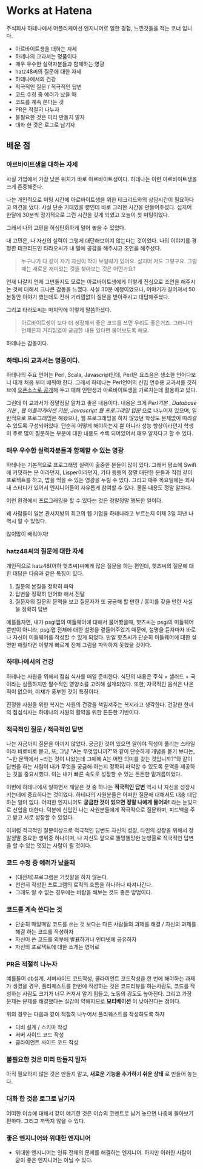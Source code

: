 # Works at Hatena

주식회사 하테나에서 어플리케이션 엔지니어로 일한 경험, 느낀것들을 적는 코너 입니다.

- 아르바이트생을 대하는 자세
- 하테나의 교과서는 명품이다
- 매우 우수한 실력자분들과 함께하는 영광
- hatz48씨의 질문에 대한 자세
- 하테나에서의 건강
- 적극적인 질문 / 적극적인 답변
- 코드 수정 중 에러가 났을 때
- 코드를 계속 쓴다는 것
- PR은 적절히 나누자
- 불필요한 것은 미리 만들지 말자
- 대화 한 것은 로그로 남기자

## 배운 점

### 아르바이트생을 대하는 자세

사실 기업에서 가장 낮은 위치가 바로 아르바이트생이다. 하테나는 이런 아르바이트생을 크게 존중해준다.

나는 개인적으로 미팅 시간에 아르바이트생을 위한 테크리드와의 상담시간이 필요하다고 의견을 냈다. 사실 단순 기대였을 뿐인데 바로 그러한 시간을 만들어주셨다. 심지어 한달에 30분씩 정기적으로 그런 시간을 갖게 되었고 오늘이 첫 미팅이었다.

그래서 나의 고민을 허심탄회하게 털어 놓을 수 있었다.

내 고민은, 나 자신의 실력이 그렇게 대단해보이지 않는다는 것이었다. 나의 이야기를 경청한 테크리드인 타라오씨가 내 말에 공감을 해주시고 조언을 해주셨다.

> 누구나가 다 같이 자기 자신이 작아 보일때가 있어요. 심지어 저도 그렇구요. 그럴때는 새로운 재미있는 것을 찾아보는 것은 어떤가요?

언제 나갈지 언제 그만둘지도 모르는 아르바이트생에게 이렇게 진심으로 조언을 해주시는 것에 대해서 크나큰 감동을 느꼈다. 사실 30분 예정이었으나, 이야기가 길어져서 50분동안 이야기 했는데도 전혀 거리낌없이 질문을 받아주시고 대답해주셨다.

그리고 타라오씨는 마지막에 이렇게 말씀하셨다.

> 아르바이트생이 보다 더 성장해서 좋은 코드를 쓰면 우리도 좋은거죠. 그러니까 언제든지 거리낌없이 궁금한 내용 있다면 물어보도록 해요.

하테나는 감동이다.

### 하테나의 교과서는 명품이다.

하테나의 주요 언어는 Perl, Scala, Javascript인데, Perl은 요즈음은 생소한 언어다보니 대개 처음 부터 배워야 한다. 그래서 하테나는 Perl언어의 신입 연수용 교과서를 깃허브에 [오픈소스로 공개](https://github.com/hatena/Hatena-Textbook)해 두고 매해 인턴생과 아르바이트생을 가르치는데 활용하고 있다.

그런데 이 교과서가 정말정말 알차고 좋은 내용이다. 내용은 크게 *Perl기본* , *Database기본* , *웹 어플리케이션 기본*, *Javascript 웹 프로그래밍 입문* 으로 나누어져 있으며, 일반적으로 프로그래밍은 해왔으나, 웹 프로그래밍을 하지 않았던 학생도 문제없이 따라갈 수 있도록 구성되어있다. 단순히 어떻게 해야하는지 뿐 아니라 성능 향상이라던지 학생이 주로 많이 질문하는 부분에 대한 내용도 수록 되어있어서 매우 알차다고 할 수 있다.

### 매우 우수한 실력자분들과 함꼐할 수 있는 영광

하테나는 기본적으로 프로그래밍 실력이 출중한 분들이 많이 있다. 그래서 평소에 Swift에 커밋하는 분 이라던지, Lisper이라던지, 기타 등등의 정말 대단한 분들과 직접 같이 프로젝트를 하고, 밥을 먹을 수 있는 영광을 누릴 수 있다. 그리고 매주 목요일에는 회사 내 스터디가 있어서 엔지니어들이 자유롭게 참여할 수 있다. 물론 내용도 정말 알차다.

이런 환경에서 프로그래밍을 할 수 있다는 것은 정말정말 행복한 일이다.

왜 사람들이 일본 관서지방의 최고의 웹 기업을 하테나라고 부르는지 이제 3일 지낸 나 역시 알 수 있었다.

많이많이 배워야지!

### hatz48씨의 질문에 대한 자세

개인적으로 hatz48(이하 핫츠씨)씨에게 많은 질문을 하는 편인데, 핫츠씨의 질문에 대한 대답은 다음과 같은 특징이 있다.

1. 질문의 본질을 정확히 파악
2. 답변을 정확히 언어화 해서 전달
3. 질문자의 질문의 문맥을 보고 질문자가 또 궁금해 할 만한 / 흥미를 갖을 만한 사실을 정확히 답변

예를들자면, 내가 psgi앱의 미들웨어에 대해서 물어봤을때, 핫츠씨는 psgi의 미들웨어 뿐만이 아니라, psgi앱 전체에 대한 설명을 곁들어주었기 때문에, 설명을 듣자마자 바로 나 자신이 미들웨어를 작성할 수 있게 되었다. 만일 핫츠씨가 단순히 미들웨어에 대한 설명만 해줬다면 이렇게 빠르게 전체 그림을 파악하지 못했을 것이다.

### 하테나에서의 건강

하테나는 사원을 위해서 점심 식사를 매일 준비한다. 식단의 내용은 주식 + 샐러드 + 국 이라는 심플하지만 필수적인 영양소를 고려해 설계되었다. 또한, 자극적인 음식은 나온 적이 없으며, 야채가 풍부한 것이 특징이다.

진정한 사원을 위한 복지는 사원의 건강을 책임져주는 복지라고 생각한다. 건강한 한끼의 점심식사는 하테나의 사원의 활약을 위한 튼튼한 기반이다.

### 적극적인 질문 / 적극적인 답변

나는 지금까지 질문을 아끼지 않았다. 궁금한 것이 있으면 알아야 직성이 풀리는 스타일이라 바로바로 묻고, 또, 그냥 "A는 무엇입니까?"와 같이 단순하게 개념을 묻기 보다는, "~한 문맥에서 ~라는 것이 나왔는데 그때에 A는 어떤 의미를 갖는 것입니까?"와 같이 답변을 하는 사람이 내가 무엇을 궁금해 하는지 정확히 파악할 수 있도록 문맥을 제공하는 것을 중요시했다. 이는 내가 빠른 속도로 성장할 수 있는 든든한 밑거름이었다.

이번에 하테나에서 일하면서 깨달은 것 중 하나는 **적극적인 답변** 역시 나 자신을 성장시키는데에 중요하다는 것이었다. 하테나의 사원분들은 어떠한 질문에 대해서도 대충 대답하는 일이 없다. 어떠한 엔지니어도 **궁금한 것이 있으면 정말 나에게 물어봐!** 라는 눈빛으로 신입을 대한다. 덕분에 신입인 나는 사원분들에게 적극적으로 질문하며, 피드백을 주고 받고 서로 성장할 수 있었다.

이처럼 적극적인 질문이상으로 적극적인 답변도 자신의 성장, 타인의 성장을 위해서 정말정말 중요한 행위중 하나이며, 나 자신도 앞으로 똘망똘망한 눈방울로 적극적인 답변을 할 수 있는 멋있는 사람이 될 것이다.

### 코드 수정 중 에러가 났을때

- (대전제)프로그램은 거짓말을 하지 않는다.
- 천천히 작성한 프로그램의 로직의 흐름을 하나하나 따져나간다.
- 그래도 알 수 없는 경우에는 바람을 쐐보는 것도 좋은 방법이다.

### 코드를 계속 쓴다는 것

- 단순히 매일매일 코드를 쓰는 것 보다는 다른 사람들의 과제를 해결 / 자신의 과제를 해결 하는 코드를 작성하자
- 자신이 쓴 코드를 외부에 발표하거나 인터넷에 공유하자
- 자신의 프로젝트에 대한 소개는 영어로

### PR은 적절히 나누자

예를들어 db설계, 서버사이드 코드작성, 클라이언트 코드작성을 한 번에 해야하는 과제가 생겼을 경우, 풀리퀘스트를 한번에 작성하는 것은 코드리뷰를 하는사람도, 코드를 작성하는 사람도 크기가 너무 커져서 알기 힘들고, 노동의 강도도 높아진다. 그리고 가장 문제는 문제를 해결했다는 실감이 약해지므로 **모티베이션** 이 낮아진다는 점이다.

위의 경우는 다음과 같이 적절히 나누어서 풀리퀘스트를 작성하도록 하자

- 디비 설계 / 스키마 작성
- 서버 사이드 코드 작성
- 클라이언트 사이드 코드 작성

### 불필요한 것은 미리 만들지 말자

아직 필요하지 않은 것은 만들지 말고, **새로운 기능을 추가하기 쉬운 상태** 로 만들어 놓는다.

### 대화 한 것은 로그로 남기자

어떠한 이슈에 대해서 같이 얘기한 것은 이슈의 코멘트로 남겨 놓으면 나중에 돌아보기 편하다. 그리고 까먹지 않을 수 있다.

### 좋은 엔지니어와 위대한 엔지니어

- 위대한 엔지니어는 인류 전체의 문제를 해결하는 엔지니어. 하지만 이러한 사람이 굳이 좋은 엔지니어는 아닐 수 있다.
